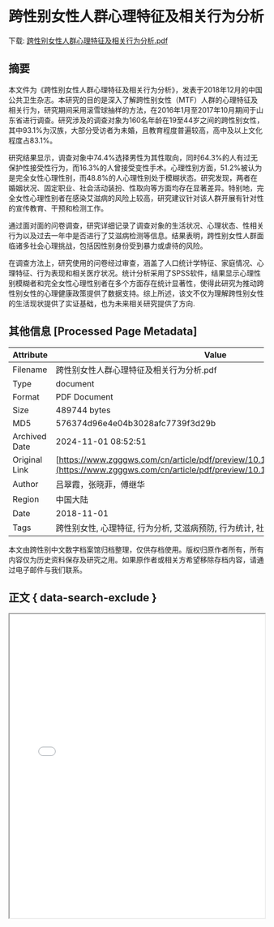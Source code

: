 # 跨性别女性人群心理特征及相关行为分析

<!-- tcd_download_link -->
下载: <a href="../跨性别女性人群心理特征及相关行为分析.pdf" download>跨性别女性人群心理特征及相关行为分析.pdf</a>
<!-- tcd_download_link_end -->

## 摘要

<!-- tcd_abstract -->
本文件为《跨性别女性人群心理特征及相关行为分析》，发表于2018年12月的中国公共卫生杂志。本研究的目的是深入了解跨性别女性（MTF）人群的心理特征及相关行为，研究期间采用滚雪球抽样的方法，在2016年1月至2017年10月期间于山东省进行调查。研究涉及的调查对象为160名年龄在19至44岁之间的跨性别女性，其中93.1%为汉族，大部分受访者为未婚，且教育程度普遍较高，高中及以上文化程度占83.1%。

研究结果显示，调查对象中74.4%选择男性为其性取向，同时64.3%的人有过无保护性接受性行为，而16.3%的人曾接受变性手术。心理性别方面，51.2%被认为是完全女性心理性别，而48.8%的人心理性别处于模糊状态。研究发现，两者在婚姻状况、固定职业、社会活动装扮、性取向等方面均存在显著差异。特别地，完全女性心理性别者在感染艾滋病的风险上较高，研究建议针对该人群开展有针对性的宣传教育、干预和检测工作。

通过面对面的问卷调查，研究详细记录了调查对象的生活状况、心理状态、性相关行为以及过去一年中是否进行了艾滋病检测等信息。结果表明，跨性别女性人群面临诸多社会心理挑战，包括因性别身份受到暴力或虐待的风险。

在调查方法上，研究使用的问卷经过审查，涵盖了人口统计学特征、家庭情况、心理特征、行为表现和相关医疗状况。统计分析采用了SPSS软件，结果显示心理性别模糊者和完全女性心理性别者在多个方面存在统计显著性，使得此研究为推动跨性别女性的心理健康政策提供了数据支持。综上所述，该文不仅为理解跨性别女性的生活现状提供了实证基础，也为未来相关研究提供了方向.

<!-- tcd_abstract_end -->

## 其他信息 [Processed Page Metadata]

| Attribute       | Value                                  |
|-----------------|----------------------------------------|
| Filename        | 跨性别女性人群心理特征及相关行为分析.pdf                             |
| Type            | document                                 |
| Format          | PDF Document                               |
| Size            | 489744 bytes                           |
| MD5             | 576374d96e4e04b3028afc7739f3d29b                                  |
| Archived Date   | 2024-11-01 08:52:51                             |
| Original Link   | [https://www.zgggws.com/cn/article/pdf/preview/10.11847/zgggws1118684.pdf](https://www.zgggws.com/cn/article/pdf/preview/10.11847/zgggws1118684.pdf)                         |
| Author          | 吕翠霞，张晓菲，傅继华                               |
 | Region          | 中国大陆                               |
| Date            | 2018-11-01                                 |
| Tags            | 跨性别女性, 心理特征, 行为分析, 艾滋病预防, 行为统计, 社会心理, 山东省                                 |

本文由跨性别中文数字档案馆归档整理，仅供存档使用。版权归原作者所有，所有内容仅为历史资料保存及研究之用。如果原作者或相关方希望移除存档内容，请通过电子邮件与我们联系。

## 正文 { data-search-exclude }

<!-- tcd_main_text -->
<iframe src="../跨性别女性人群心理特征及相关行为分析.pdf" width="100%" height="600px">
    <p>无法显示PDF，请下载查看。</p>
</iframe>
<!-- tcd_main_text_end -->

